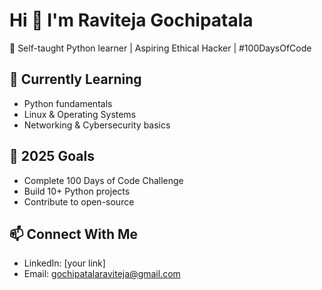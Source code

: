 # Hi 👋 I'm Raviteja Gochipatala  

🚀 Self-taught Python learner | Aspiring Ethical Hacker | #100DaysOfCode  

## 🌱 Currently Learning
- Python fundamentals  
- Linux & Operating Systems  
- Networking & Cybersecurity basics  

## 🎯 2025 Goals
- Complete 100 Days of Code Challenge  
- Build 10+ Python projects  
- Contribute to open-source  

## 📫 Connect With Me
- LinkedIn: [your link]  
- Email: gochipatalaraviteja@gmail.com  
